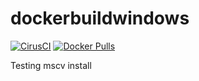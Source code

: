 # dockerbuildwindows

[![CirusCI](https://api.cirrus-ci.com/github/mpromonet/dockerbuildwindows.svg)](https://cirrus-ci.com/github/mpromonet/dockerbuildwindows)
[![Docker Pulls](https://img.shields.io/docker/pulls/mpromonet/dockerbuildwindows.svg)](https://hub.docker.com/r/mpromonet/dockerbuildwindows/)

Testing mscv install

